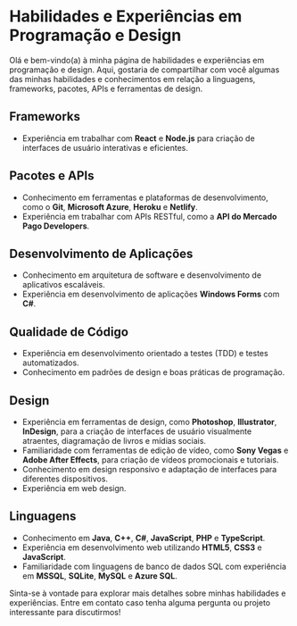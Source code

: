 # Habilidades e Experiências em Programação e Design

Olá e bem-vindo(a) à minha página de habilidades e experiências em programação e design. Aqui, gostaria de compartilhar com você algumas das minhas habilidades e conhecimentos em relação a linguagens, frameworks, pacotes, APIs e ferramentas de design.

## Frameworks
- Experiência em trabalhar com **React** e **Node.js** para criação de interfaces de usuário interativas e eficientes.

## Pacotes e APIs
- Conhecimento em ferramentas e plataformas de desenvolvimento, como o **Git**, **Microsoft Azure**, **Heroku** e **Netlify**.
- Experiência em trabalhar com APIs RESTful, como a **API do Mercado Pago Developers**.

## Desenvolvimento de Aplicações
- Conhecimento em arquitetura de software e desenvolvimento de aplicativos escaláveis.
- Experiência em desenvolvimento de aplicações **Windows Forms** com **C#**.

## Qualidade de Código
- Experiência em desenvolvimento orientado a testes (TDD) e testes automatizados.
- Conhecimento em padrões de design e boas práticas de programação.

## Design
- Experiência em ferramentas de design, como **Photoshop**, **Illustrator**, **InDesign**, para a criação de interfaces de usuário visualmente atraentes, diagramação de livros e mídias sociais.
- Familiaridade com ferramentas de edição de vídeo, como **Sony Vegas** e **Adobe After Effects**, para criação de vídeos promocionais e tutoriais.
- Conhecimento em design responsivo e adaptação de interfaces para diferentes dispositivos.
- Experiência em web design.

## Linguagens
- Conhecimento em **Java**, **C++**, **C#**, **JavaScript**, **PHP** e **TypeScript**.
- Experiência em desenvolvimento web utilizando **HTML5**, **CSS3** e **JavaScript**.
- Familiaridade com linguagens de banco de dados SQL com experiência em **MSSQL**, **SQLite**, **MySQL** e **Azure SQL**.

Sinta-se à vontade para explorar mais detalhes sobre minhas habilidades e experiências. Entre em contato caso tenha alguma pergunta ou projeto interessante para discutirmos!

<!--
**zeguibarcelos/zeguibarcelos** is a ✨ _special_ ✨ repository because its `README.md` (this file) appears on your GitHub profile.

Here are some ideas to get you started:

- 🔭 I’m currently working on ...
- 🌱 I’m currently learning ...
- 👯 I’m looking to collaborate on ...
- 🤔 I’m looking for help with ...
- 💬 Ask me about ...
- 📫 How to reach me: ...
- 😄 Pronouns: ...
- ⚡ Fun fact: ...
-->
